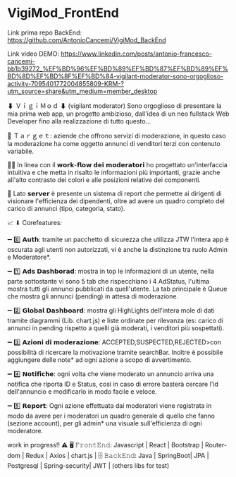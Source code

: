 # VigiMod_FrontEnd

Link prima repo BackEnd: https://github.com/AntonioCancemi/VigiMod_BackEnd

Link video DEMO: https://www.linkedin.com/posts/antonio-francesco-cancemi-bb1b39272_%EF%BD%96%EF%BD%89%EF%BD%87%EF%BD%89%EF%BD%8D%EF%BD%8F%EF%BD%84-vigilant-moderator-sono-orgoglioso-activity-7095401772004855809-KRM-?utm_source=share&utm_medium=member_desktop

⬇ ＶｉｇｉＭｏｄ ⬇ (vigilant moderator) Sono orgoglioso di presentare la mia prima web app, un progetto ambizioso, dall'idea di un neo fullstack Web Developer fino alla realizzazione di tutto questo...

🎯 Ｔａｒｇｅｔ: aziende che offrono servizi di moderazione, in questo caso la moderazione ha come oggetto annunci di venditori terzi con contenuto variabile.

👨‍💻 In linea con il 𝘄𝗼𝗿𝗸-𝗳𝗹𝗼𝘄 𝗱𝗲𝗶 𝗺𝗼𝗱𝗲𝗿𝗮𝘁𝗼𝗿𝗶 ho progettato un'interfaccia intuitiva e che metta in risalto le informazioni più importanti, grazie anche all'alto contrasto dei colori e alle posizioni relative dei componenti.

🤖 Lato 𝘀𝗲𝗿𝘃𝗲𝗿 è presente un sistema di report che permette ai dirigenti di visionare l'efficienza dei dipendenti, oltre ad avere un quadro completo del carico di annunci (tipo, categoria, stato).

📈 ⬇ Corefeatures:

➖ 0️⃣ 𝗔𝘂𝘁𝗵: tramite un pacchetto di sicurezza che utilizza JTW l'intera app è oscurata agli utenti non autorizzati, vi è anche la distinzione tra ruolo Admin e Moderatore*.

➖ 1️⃣ 𝗔𝗱𝘀 𝗗𝗮𝘀𝗵𝗯𝗼𝗿𝗮𝗱: mostra in top le informazioni di un utente, nella parte sottostante vi sono 5 tab che rispecchiano i 4 AdStatus, l'ultima mostra tutti gli annunci pubblicati da quell'utente. La tab principale è Queue che mostra gli annunci (pending) in attesa di moderazione.

➖ 2️⃣ 𝗚𝗹𝗼𝗯𝗮𝗹 𝗗𝗮𝘀𝗵𝗯𝗼𝗮𝗿𝗱: mostra gli HighLights dell'intera mole di dati tramite diagrammi (Lib. chart.js) e liste ordinate per rilevanza (es: carico di annunci in pending rispetto a quelli già moderati, i venditori più sospettati).

➖ 3️⃣ 𝗔𝘇𝗶𝗼𝗻𝗶 𝗱𝗶 𝗺𝗼𝗱𝗲𝗿𝗮𝘇𝗶𝗼𝗻𝗲: ACCEPTED,SUSPECTED,REJECTED>con possibilità di ricercare la motivazione tramite searchBar. Inoltre è possibile aggiungere delle note* ad ogni azione a scopo di avvertimento.

➖ 4️⃣ 𝗡𝗼𝘁𝗶𝗳𝗶𝗰𝗵𝗲: ogni volta che viene moderato un annuncio arriva una notifica che riporta ID e Status, così in caso di errore basterà cercare l'id dell'annuncio e modificarlo in modo facile e veloce.

➖ 5️⃣ 𝗥𝗲𝗽𝗼𝗿𝘁: Ogni azione effettuata dai moderatori viene registrata in modo da avere per i moderatori un quadro generale di quello che fanno (sezione account), per gli admin* una visuale sull'efficienza di ogni moderatore.

work in progress!! ⚠
🖥 𝙵𝚛𝚘𝚗𝚝𝙴𝚗𝚍: Javascript | React | Bootstrap | Router-dom | Redux | Axios | chart.js | 🗄 𝙱𝚊𝚌𝚔𝙴𝚗𝚍: Java | SpringBoot| JPA | Postgresql | Spring-security| JWT | (others libs for test)
